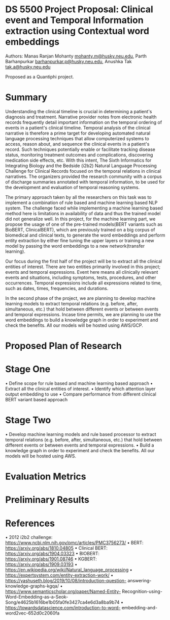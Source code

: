 # DS 5500 Project Proposal: Clinical event and Temporal Information extraction using Contextual word embeddings

Authors: Manas Ranjan Mohanty mohanty.m@husky.neu.edu, Parth Barhanpurkar barhanpurkar.p@husky.neu.edu, Anushka Tak tak.a@husky.neu.edu

Proposed as a Quantiphi project.

# Summary

Understanding the clinical timeline is crucial in determining a patient's diagnosis and treatment. Narrative provider notes from electronic health records frequently detail important information on the temporal ordering of events in a patient's clinical timeline. Temporal analysis of the clinical narrative is therefore a prime target for developing automated natural language processing techniques that allow computerized systems to access, reason about, and sequence the clinical events in a patient's record. Such techniques potentially enable or facilitate tracking disease status, monitoring treatment outcomes and complications, discovering medication side effects, etc. With this intent, The Sixth Informatics for Integrating Biology and the Bedside (i2b2) Natural Language Processing Challenge for Clinical Records focused on the temporal relations in clinical narratives. The organizers provided the research community with a corpus of discharge summaries annotated with temporal information, to be used for the development and evaluation of temporal reasoning systems.

The primary approach taken by all the researchers on this task was to implement a combination of rule based and machine learning based NLP system. The challenge faced while implementing a machine learning based method here is limitations in availability of data and thus the trained model did not generalize well. In this project, for the machine learning part, we propose the usage of one of the pre-trained models(BERT variants such as BioBERT, ClinicalBERT), which are previously trained on a big corpus of biomedical and clinical texts, to generate the word embeddings and perform entity extraction by either fine tuning the upper layers or training a new model by passing the word embeddings to a new network(transfer learning).

Our focus during the first half of the project will be to extract all the clinical entities of interest. There are two entities primarily involved in this project; events and temporal expressions. Event here means all clinically relevant events and situations, including symptoms, tests, procedures, and other occurrences. Temporal expressions include all expressions related to time, such as dates, times, frequencies, and durations.

In the second phase of the project, we are planning to develop machine learning models to extract temporal relations (e.g. before, after, simultaneous, etc.) that hold between different events or between events and temporal expressions. Incase time permits, we are planning to use the word embeddings to build a knowledge graph in order to experiment and check the benefits. All our models will be hosted using AWS/GCP.

# Proposed Plan of Research
# Stage One

• Define scope for rule based and machine learning based approach
• Extract all the clinical entities of interest.
• Identify which attention layer output embedding to use
• Compare performance from different clinical BERT variant based approach

# Stage Two

• Develop machine learning models and rule based processor to extract temporal relations (e.g. before, after, simultaneous, etc.) that hold between different events or between events and temporal expressions.
• Build a knowledge graph in order to experiment and check the benefits. All our models will be hosted using AWS.

# Evaluation Metrics
# Preliminary Results
# References
 
• 2012 i2b2 challenge: https://www.ncbi.nlm.nih.gov/pmc/articles/PMC3756273/
• BERT: https://arxiv.org/abs/1810.04805
• Clinical BERT: https://arxiv.org/abs/1904.03323
• BIOBERT: https://arxiv.org/abs/1901.08746
• KGBERT: https://arxiv.org/abs/1909.03193
• https://en.wikipedia.org/wiki/Natural_language_processing
• https://expertsystem.com/entity-extraction-work/
• https://yashuseth.blog/2019/10/08/introduction-question- answering-knowledge-graphs-kgqa/
• https://www.semanticscholar.org/paper/Named-Entity- Recognition-using-Word-Embedding-as-a-Seok- Song/e4625b1616be1b05fa0fe3427ca4e6d3a8ba9b74
• https://towardsdatascience.com/introduction-to-word- embedding-and-word2vec-652d0c2060fa
